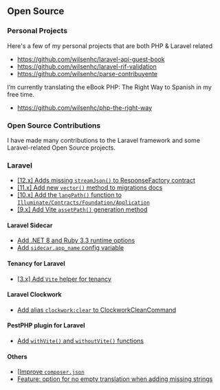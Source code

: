 ## Open Source

### Personal Projects

Here's a few of my personal projects that are both PHP & Laravel related
- https://github.com/wilsenhc/laravel-api-guest-book
- https://github.com/wilsenhc/laravel-rif-validation
- https://github.com/wilsenhc/parse-contribuyente

I’m currently translating the eBook PHP: The Right Way to Spanish in my free time.
- https://github.com/wilsenhc/php-the-right-way

### Open Source Contributions

I have made many contributions to the Laravel framework and some Laravel-related Open Source projects.

### Laravel
- [[12.x] Adds missing `streamJson()` to ResponseFactory contract](https://github.com/laravel/framework/pull/51544)
- [[11.x] Add new `vector()` method to migrations docs](https://github.com/laravel/docs/pull/10007)
- [[10.x] Add the `langPath()` function to `Illuminate/Contracts/Foundation/Application`](https://github.com/laravel/framework/pull/40932)
- [[9.x] Add Vite `assetPath()` generation method](https://github.com/laravel/framework/pull/44037)

#### Laravel Sidecar
- [Add .NET 8 and Ruby 3.3 runtime options](https://github.com/aarondfrancis/sidecar/pull/145)
- [Add `sidecar.app_name` config variable](https://github.com/aarondfrancis/sidecar/pull/83)

#### Tenancy for Laravel
- [[3.x] Add `Vite` helper for tenancy](https://github.com/archtechx/tenancy/pull/956)

#### Laravel Clockwork
- [Add alias `clockwork:clear` to ClockworkCleanCommand](https://github.com/itsgoingd/clockwork/pull/688)

#### PestPHP plugin for Laravel
- [Add `withVite()` and `withoutVite()` functions](https://github.com/pestphp/pest-plugin-laravel/pull/34)

#### Others
- [[Improve `composer.json`](https://github.com/alexjustesen/speedtest-tracker/pull/1746)
- [Feature: option for no empty translation when adding missing strings](https://github.com/Spittal/vue-i18n-extract/pull/165)
